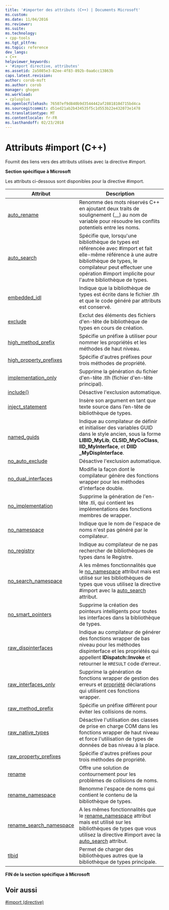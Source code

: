 ```yaml
---
title: '#importer des attributs (C++) | Documents Microsoft'
ms.custom: 
ms.date: 11/04/2016
ms.reviewer: 
ms.suite: 
ms.technology:
- cpp-tools
ms.tgt_pltfrm: 
ms.topic: reference
dev_langs:
- C++
helpviewer_keywords:
- '#import directive, attributes'
ms.assetid: 2a5085e3-82ee-4f83-892b-0aa6cc13863b
caps.latest.revision: 
author: corob-msft
ms.author: corob
manager: ghogen
ms.workload:
- cplusplus
ms.openlocfilehash: 76507ef9d840b9d3544442af2881810d715bd4ca
ms.sourcegitcommit: d51ed21ab2b434535f5c1d553b22e432073e1478
ms.translationtype: MT
ms.contentlocale: fr-FR
ms.lasthandoff: 02/23/2018
---
```

# <a name="import-attributes-c"></a>Attributs #import (C++)
Fournit des liens vers des attributs utilisés avec la directive #import.  
  
 **Section spécifique à Microsoft**  
  
 Les attributs ci-dessous sont disponibles pour la directive #import.  
  
|Attribut|Description|  
|---------------|-----------------|  
|[auto_rename](../preprocessor/auto-rename.md)|Renomme des mots réservés C++ en ajoutant deux traits de soulignement (__) au nom de variable pour résoudre les conflits potentiels entre les noms.|  
|[auto_search](../preprocessor/auto-search.md)|Spécifie que, lorsqu'une bibliothèque de types est référencée avec #import et fait elle-même référence à une autre bibliothèque de types, le compilateur peut effectuer une opération #import implicite pour l'autre bibliothèque de types.|  
|[embedded_idl](../preprocessor/embedded-idl.md)|Indique que la bibliothèque de types est écrite dans le fichier .tlh et que le code généré par attributs est conservé.|  
|[exclude](../preprocessor/exclude-hash-import.md)|Exclut des éléments des fichiers d'en-tête de bibliothèque de types en cours de création.|  
|[high_method_prefix](../preprocessor/high-method-prefix.md)|Spécifie un préfixe à utiliser pour nommer les propriétés et les méthodes de haut niveau.|  
|[high_property_prefixes](../preprocessor/high-property-prefixes.md)|Spécifie d'autres préfixes pour trois méthodes de propriété.|  
|[implementation_only](../preprocessor/implementation-only.md)|Supprime la génération du fichier d'en-tête .tlh (fichier d'en-tête principal).|  
|[include()](../preprocessor/include-parens.md)|Désactive l'exclusion automatique.|  
|[inject_statement](../preprocessor/inject-statement.md)|Insère son argument en tant que texte source dans l’en-tête de bibliothèque de types.|  
|[named_guids](../preprocessor/named-guids.md)|Indique au compilateur de définir et initialiser des variables GUID dans le style ancien, sous la forme **LIBID_MyLib**, **CLSID_MyCoClass**, **IID_MyInterface**, et **DIID _MyDispInterface**.|  
|[no_auto_exclude](../preprocessor/no-auto-exclude.md)|Désactive l'exclusion automatique.|  
|[no_dual_interfaces](../preprocessor/no-dual-interfaces.md)|Modifie la façon dont le compilateur génère des fonctions wrapper pour les méthodes d'interface double.|  
|[no_implementation](../preprocessor/no-implementation.md)|Supprime la génération de l'en-tête .tli, qui contient les implémentations des fonctions membres de wrapper.|  
|[no_namespace](../preprocessor/no-namespace.md)|Indique que le nom de l'espace de noms n'est pas généré par le compilateur.|  
|[no_registry](../preprocessor/no-registry.md)|Indique au compilateur de ne pas rechercher de bibliothèques de types dans le Registre.|  
|[no_search_namespace](../preprocessor/no-search-namespace.md)|A les mêmes fonctionnalités que le [no_namespace](../preprocessor/no-namespace.md) attribut mais est utilisé sur les bibliothèques de types que vous utilisez la directive #import avec la [auto_search](../preprocessor/auto-search.md) attribut.|  
|[no_smart_pointers](../preprocessor/no-smart-pointers.md)|Supprime la création des pointeurs intelligents pour toutes les interfaces dans la bibliothèque de types.|  
|[raw_dispinterfaces](../preprocessor/raw-dispinterfaces.md)|Indique au compilateur de générer des fonctions wrapper de bas niveau pour les méthodes dispinterface et les propriétés qui appellent **IDispatch::Invoke** et retourner le `HRESULT` code d’erreur.|  
|[raw_interfaces_only](../preprocessor/raw-interfaces-only.md)|Supprime la génération de fonctions wrapper de gestion des erreurs et [propriété](../cpp/property-cpp.md) déclarations qui utilisent ces fonctions wrapper.|  
|[raw_method_prefix](../preprocessor/raw-method-prefix.md)|Spécifie un préfixe différent pour éviter les collisions de noms.|  
|[raw_native_types](../preprocessor/raw-native-types.md)|Désactive l'utilisation des classes de prise en charge COM dans les fonctions wrapper de haut niveau et force l'utilisation de types de données de bas niveau à la place.|  
|[raw_property_prefixes](../preprocessor/raw-property-prefixes.md)|Spécifie d'autres préfixes pour trois méthodes de propriété.|  
|[rename](../preprocessor/rename-hash-import.md)|Offre une solution de contournement pour les problèmes de collisions de noms.|  
|[rename_namespace](../preprocessor/rename-namespace.md)|Renomme l'espace de noms qui contient le contenu de la bibliothèque de types.|  
|[rename_search_namespace](../preprocessor/rename-search-namespace.md)|A les mêmes fonctionnalités que le [rename_namespace](../preprocessor/rename-namespace.md) attribut mais est utilisé sur les bibliothèques de types que vous utilisez la directive #import avec la [auto_search](../preprocessor/auto-search.md) attribut.|  
|[tlbid](../preprocessor/tlbid.md)|Permet de charger des bibliothèques autres que la bibliothèque de types principale.|  
  
 **FIN de la section spécifique à Microsoft**  
  
## <a name="see-also"></a>Voir aussi  
 [#import (directive)](../preprocessor/hash-import-directive-cpp.md)